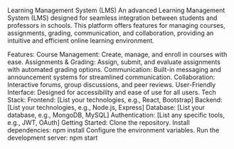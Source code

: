 Learning Management System (LMS)
An advanced Learning Management System (LMS) designed for seamless integration between students and professors in schools. This platform offers features for managing courses, assignments, grading, communication, and collaboration, providing an intuitive and efficient online learning environment.

Features:
Course Management: Create, manage, and enroll in courses with ease.
Assignments & Grading: Assign, submit, and evaluate assignments with automated grading options.
Communication: Built-in messaging and announcement systems for streamlined communication.
Collaboration: Interactive forums, group discussions, and peer reviews.
User-Friendly Interface: Designed for accessibility and ease of use for all users.
Tech Stack:
Frontend: [List your technologies, e.g., React, Bootstrap]
Backend: [List your technologies, e.g., Node.js, Express]
Database: [List your database, e.g., MongoDB, MySQL]
Authentication: [List any specific tools, e.g., JWT, OAuth]
Getting Started:
Clone the repository.
Install dependencies: npm install
Configure the environment variables.
Run the development server: npm start
